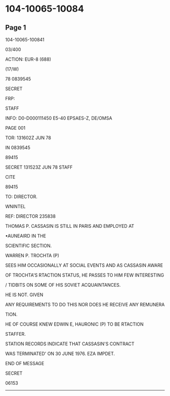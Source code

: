 # 104-10065-10084

## Page 1

104-10065-100841

03/400

ACTION: EUR-8 (688)

(17/W)

78 0839545

SECRET

FRP:

STAFF

INFO: D0-D000111450 E5-40 EPSAES-Z, DE/OMSA

PAGE 001

TOR: 131602Z JUN 78

IN 0839545

89415

SECRET 131523Z JUN 78 STAFF

CITE

89415

TO: DIRECTOR.

WNINTEL

REF: DIRECTOR 235838

THOMAS P. CASSASIN IS STILL IN PARIS AND EMPLOYED AT

•AUNEAIRD IN THE

SCIENTIFIC SECTION.

WARREN P. TROCHTA (P)

SEES HIM OCCASIONALLY AT SOCIAL EVENTS AND AS CASSASIN AWARE

OF TROCHTA'S RTACTION STATUS, HE PASSES TO HIM FEW INTERESTING

/ TIDBITS ON SOME OF HIS SOVIET ACQUAINTANCES.

HE IS NOT. GIVEN

ANY REQUIREMENTS TO DO THIS NOR DOES HE RECEIVE ANY REMUNERA

TION.

HE OF COURSE KNEW EDWIN E, HAURONIC (P) TO BE RTACTION

STAFFER.

STATION RECORDS INDICATE THAT CASSASIN'S CONTRACT

WAS TERMINATED' ON 30 JUNE 1976. EZA IMPDET.

END OF MESSAGE

SECRET

06153

---

